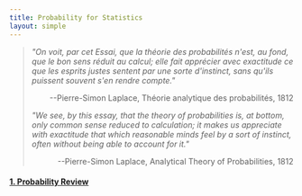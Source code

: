 ```yaml
---
title: Probability for Statistics
layout: simple
---
```


>*"On voit, par cet Essai, que la théorie des probabilités n'est, au fond, que le bon sens réduit au calcul; elle fait apprécier avec exactitude ce que les esprits justes sentent par une sorte d'instinct, sans qu'ils puissent souvent s'en rendre compte."*
>
><p align="right">--Pierre-Simon Laplace, Théorie analytique des probabilités, 1812</p>
>
>*"We see, by this essay, that the theory of probabilities is, at bottom, only common sense reduced to calculation; it makes us appreciate with exactitude that which reasonable minds feel by a sort of instinct, often without being able to account for it."*
>
><p align="right">--Pierre-Simon Laplace, Analytical Theory of Probabilities, 1812</p>

#### [1. Probability Review](study/Imperial_mathematics/year_2/Probability_For_Statistics/Part_1)

